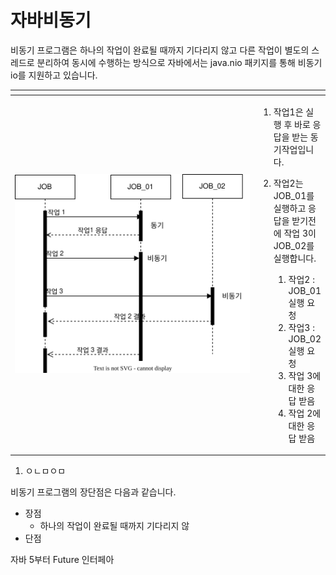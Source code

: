 # 자바비동기

비동기 프로그램은 하나의 작업이 완료될 때까지 기다리지 않고 다른 작업이 별도의 스레드로 분리하여 동시에 수행하는 방식으로 자바에서는 java.nio 패키지를 통해 비동기 io를 지원하고 있습니다.

<table data-header-hidden><thead><tr><th width="402"></th><th></th></tr></thead><tbody><tr><td><p></p><p><img src="../../.gitbook/assets/비동기동기.svg" alt="동기/비동기" data-size="original"></p></td><td><ol><li>작업1은 실행 후 바로 응답을 받는 동기작업입니다.</li><li><p>작업2는 JOB_01를 실행하고 응답을 받기전에 작업 3이  JOB_02를 실행합니다. </p><ol><li>작업2 : JOB_01 실행  요청 </li><li>작업3 : JOB_02 실행  요청 </li><li>작업 3에 대한 응답 받음</li><li>작업 2에 대한 응답 받음</li></ol></li></ol></td></tr></tbody></table>



1. ㅇㄴㅁㅇㅁ

비동기 프로그램의 장단점은 다음과 같습니다.

* 장점
  * 하나의 작업이 완료될 때까지 기다리지 않
* 단점



자바 5부터 Future 인터페아
